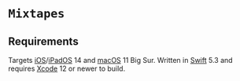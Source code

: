# `Mixtapes`

## Requirements

Targets [iOS](https://developer.apple.com/ios)/[iPadOS](https://developer.apple.com/ipad) 14 and [macOS](https://developer.apple.com/macos) 11 Big Sur. Written in [Swift](https://developer.apple.com/documentation/swift) 5.3 and requires [Xcode](https://developer.apple.com/xcode) 12 or newer to build.
